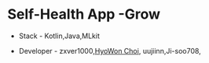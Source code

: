 # Self-Health App -Grow


- Stack - Kotlin,Java,MLkit


- Developer - zxver1000,[HyoWon Choi](https://github.com/wonniiii), uujiinn,Ji-soo708,



# 
